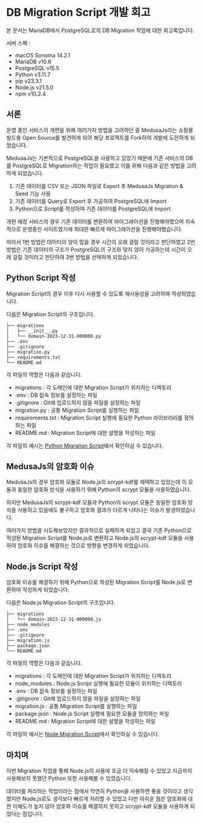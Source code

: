 # DB Migration Script 개발 회고

본 문서는 MariaDB에서 PostgreSQL로의 DB Migration 작업에 대한 회고록입니다.

서버 스펙 :
- macOS Sonoma 14.2.1
- MariaDB v10.6
- PostgreSQL v15.5
- Python v3.11.7
- pip v23.3.1
- Node.js v21.5.0
- npm v10.2.4

## 서론

운영 중인 서비스의 개편을 위해 여러가지 방법을 고려하던 중 MedusaJs라는 쇼핑몰 빌드용 Open Source를 발견하게 되어 해당 프로젝트를 Fork하여 개발에 도전하게 되었습니다.

MedusaJs는 기본적으로 PostgreSQL을 사용하고 있었기 때문에 기존 서비스의 DB를 PostgreSQL로 Migration하는 작업이 필요했고 이를 위해 다음과 같은 방법을 고려하게 되었습니다.

1. 기존 데이터를 CSV 또는 JSON 파일로 Export 후 MedusaJs Migration & Seed 기능 사용
2. 기존 데이터를 Query로 Export 후 가공하여 PostgreSQL에 Import
3. Python으로 Script를 작성하여 기존 데이터를 PostgreSQL에 Import

개편 예정 서비스의 경우 기존 데이터를 변환하여 마이그레이션을 진행해야했으며 지속적으로 운영중인 사이트였기에 최대한 빠르게 마이그레이션을 진행해야했습니다.

따라서 1번 방법은 데이터의 양이 많을 경우 시간이 오래 걸릴 것이라고 판단하였고 2번 방법은 기존 데이터의 구조가 PostgreSQL의 구조와 맞지 않아 가공하는데 시간이 오래 걸릴 것이라고 판단하여 3번 방법을 선택하게 되었습니다.

## Python Script 작성

Migration Script의 경우 이후 다시 사용할 수 있도록 재사용성을 고려하여 작성하였습니다.

다음은 Migration Script의 구조입니다.

```
├── migrations
│   ├── __init__.py
│   └── domain-2023-12-31-000000.py
├── .env
├── .gitignore
├── migration.py
├── requirements.txt
└── README.md
```

각 파일의 역할은 다음과 같습니다.

- migrations : 각 도메인에 대한 Migration Script가 위치하는 디렉토리
- .env : DB 접속 정보를 설정하는 파일
- .gitignore : Git에 업로드하지 않을 파일을 설정하는 파일
- migration.py : 공통 Migration Script를 실행하는 파일
- requirements.txt : Migration Script 실행에 필요한 Python 라이브러리를 정의하는 파일
- README.md : Migration Script에 대한 설명을 작성하는 파일

각 파일의 예시는 [Python Migration Script](https://github.com/dhrtn1006/migration-script/tree/main/migration.python)에서 확인하실 수 있습니다.

## MedusaJs의 암호화 이슈

MedusaJs의 경우 암호화 모듈로 Node.js의 scrypt-kdf를 채택하고 있었는데 이 모듈과 동일한 암호화 방식을 사용하기 위해 Python의 scrypt 모듈을 사용하였습니다.

하지만 MedusaJs의 scrypt-kdf 모듈과 Python의 scrypt 모듈은 동일한 암호화 방식을 사용하고 있음에도 불구하고 암호화 결과가 다르게 나타나는 이슈가 발생하였습니다.

여러가지 방법을 시도해보았지만 결과적으로 실패하게 되었고 결국 기존 Python으로 작성된 Migration Script를 Node.js로 변환하고 Node.js의 scrypt-kdf 모듈을 사용하여 암호화 이슈를 해결하는 것으로 방향을 변경하게 되었습니다.

## Node.js Script 작성

암호화 이슈를 해결하기 위해 Python으로 작성된 Migration Script를 Node.js로 변환하여 작성하게 되었습니다.

다음은 Node.js Migration Script의 구조입니다.

```
├── migrations
│   └── domain-2023-12-31-000000.js
├── node_modules
├── .env
├── .gitignore
├── migration.js
├── package.json
└── README.md
```

각 파일의 역할은 다음과 같습니다.

- migrations : 각 도메인에 대한 Migration Script가 위치하는 디렉토리
- node_modules : Node.js Script 실행에 필요한 모듈이 위치하는 디렉토리
- .env : DB 접속 정보를 설정하는 파일
- .gitignore : Git에 업로드하지 않을 파일을 설정하는 파일
- migration.js : 공통 Migration Script를 실행하는 파일
- package.json : Node.js Script 실행에 필요한 모듈을 정의하는 파일
- README.md : Migration Script에 대한 설명을 작성하는 파일

각 파일의 예시는 [Node Migration Script](https://github.com/dhrtn1006/migration-script/tree/main/migration.node)에서 확인하실 수 있습니다.

## 마치며

이번 Migration 작업을 통해 Node.js의 사용에 조금 더 익숙해질 수 있었고 지금까지 사용해보지 못했던 Python 또한 사용해볼 수 있었습니다.

데이터를 처리하는 작업이라는 점에서 막연히 Python을 사용하면 좋을 것이라고 생각했지만 Node.js로도 생각보다 빠르게 처리할 수 있었고 다만 아쉬운 점은 암호화에 대한 이해도가 높지 않아 암호화 이슈를 해결하지 못하고 scrypt-kdf 모듈을 사용하게 되었다는 점입니다.